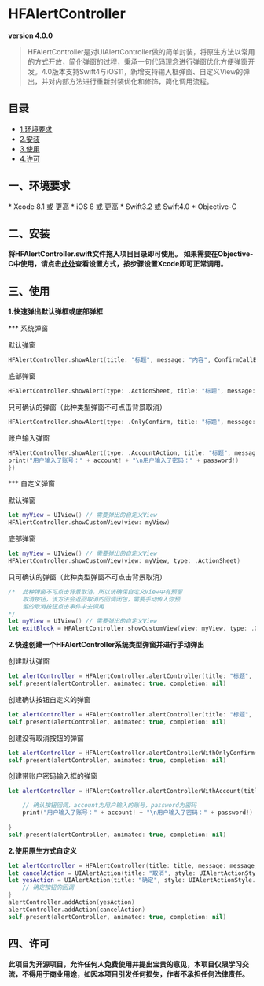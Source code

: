 # HFAlertController 
**version 4.0.0**

> HFAlertController是对UIAlertController做的简单封装，将原生方法以常用的方式开放，简化弹窗的过程，秉承一句代码理念进行弹窗优化方便弹窗开发。4.0版本支持Swift4与iOS11，新增支持输入框弹窗、自定义View的弹出，并对内部方法进行重新封装优化和修饰，简化调用流程。

## 目录

* [1.环境要求](#1)
* [2.安装](#2)
* [3.使用](#3)
* [4.许可](#4)


<h2 id = "1">一、环境要求</h2>
* Xcode 8.1 或 更高
* iOS 8     或 更高
* Swift3.2  或 Swift4.0
* Objective-C

    
<h2 id = "2">二、安装</h2>

**将HFAlertController.swift文件拖入项目目录即可使用。**
**如果需要在Objective-C中使用，请点击[此处](http://some-url.com)查看设置方式，按步骤设置Xcode即可正常调用。**

<h2 id = "3">三、使用</h2>

**1.快速弹出默认弹框或底部弹框**

*** 系统弹窗

默认弹窗

``` swift
HFAlertController.showAlert(title: "标题", message: "内容", ConfirmCallBack: nil)
```
底部弹窗

``` swift
HFAlertController.showAlert(type: .ActionSheet, title: "标题", message: "内容", ConfirmCallBack: nil)
```
只可确认的弹窗（此种类型弹窗不可点击背景取消）

``` swift
HFAlertController.showAlert(type: .OnlyConfirm, title: "标题", message: "内容", ConfirmCallBack: nil)
```
账户输入弹窗

``` swift
HFAlertController.showAlert(type: .AccountAction, title: "标题", message: "内容", ConfirmCallBack: { (account, password) in
print("用户输入了账号：" + account! + "\n用户输入了密码：" + password!)
})
```

*** 自定义弹窗

默认弹窗
``` swift
let myView = UIView() // 需要弹出的自定义View
HFAlertController.showCustomView(view: myView)
```

底部弹窗

``` swift
let myView = UIView() // 需要弹出的自定义View
HFAlertController.showCustomView(view: myView, type: .ActionSheet)
```

只可确认的弹窗（此种类型弹窗不可点击背景取消）

``` swift
/*  此种弹窗不可点击背景取消，所以请确保自定义View中有预留
    取消按钮，该方法会返回取消的回调闭包，需要手动传入你预
    留的取消按钮点击事件中去调用
*/
let myView = UIView() // 需要弹出的自定义View
let exitBlock = HFAlertController.showCustomView(view: myView, type: .OnlyConfirm)

```


**2.快速创建一个HFAlertController系统类型弹窗并进行手动弹出**

创建默认弹窗
	
```swift
let alertController = HFAlertController.alertController(title: "标题", message: "内容", ConfirmCallBack: nil)
self.present(alertController, animated: true, completion: nil)
```

创建确认按钮自定义的弹窗

```swift
let alertController = HFAlertController.alertController(title: "标题", message: "内容", yesBtnTitle: String, ConfirmCallBack: nil)
self.present(alertController, animated: true, completion: nil)
```

创建没有取消按钮的弹窗

``` swift
let alertController = HFAlertController.alertControllerWithOnlyConfirm(title: "标题", message: "内容", ConfirmCallBack: nil)
self.present(alertController, animated: true, completion: nil)
```

创建带账户密码输入框的弹窗

``` swift
let alertController = HFAlertController.alertControllerWithAccount(title: "标题", message: "内容", ConfirmCallBack: { (account, password) in

    // 确认按钮回调，account为用户输入的账号，password为密码
    print("用户输入了账号：" + account! + "\n用户输入了密码：" + password!)
    
}
self.present(alertController, animated: true, completion: nil)
```

**2.使用原生方式自定义**

``` swift
let alertController = HFAlertController(title: title, message: message, preferredStyle: preferredStyle)
let cancelAction = UIAlertAction(title: "取消", style: UIAlertActionStyle.cancel, handler: nil)
let yesAction = UIAlertAction(title: "确定", style: UIAlertActionStyle.default) { (_) in
    // 确定按钮的回调
}
alertController.addAction(yesAction)
alertController.addAction(cancelAction)
self.present(alertController, animated: true, completion: nil)
```

<h2 id = "4">四、许可</h2>

**此项目为开源项目，允许任何人免费使用并提出宝贵的意见，本项目仅限学习交流，不得用于商业用途，如因本项目引发任何损失，作者不承担任何法律责任。**



